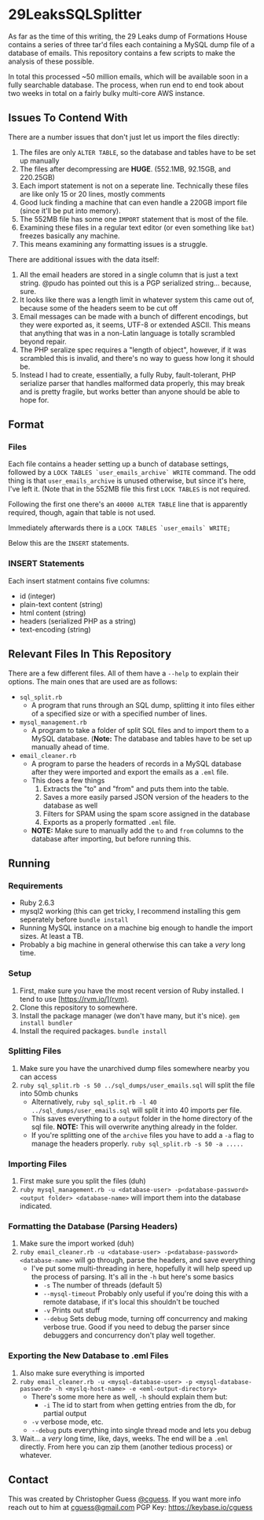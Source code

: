 # 29LeaksSQLSplitter
As far as the time of this writing, the 29 Leaks dump of Formations House contains a series of three tar'd
files each containing a MySQL dump file of a database of emails. This repository contains a few scripts to
make the analysis of these possible.

In total this processed ~50 million emails, which will be available soon in a fully searchable database. 
The process, when run end to end took about two weeks in total on a fairly bulky multi-core AWS instance.

## Issues To Contend With
There are a number issues that don't just let us import the files directly:
1. The files are only `ALTER TABLE`, so the database and tables have to be set up manually
1. The files after decompressing are **HUGE**. (552.1MB, 92.15GB, and 220.25GB)
1. Each import statement is not on a seperate line. Technically these files are like only 15 or 20 lines, mostly comments
1. Good luck finding a machine that can even handle a 220GB import file (since it'll be put into memory).
1. The 552MB file has some one `IMPORT` statement that is most of the file.
1. Examining these files in a regular text editor (or even something like `bat`) freezes basically any machine.
1. This means examining any formatting issues is a struggle.

There are additional issues with the data itself:
1. All the email headers are stored in a single column that is just a text string. @pudo has pointed out this is a PGP serialized string... because, sure.
1. It looks like there was a length limit in whatever system this came out of, because some of the headers seem to be cut off
1. Email messages can be made with a bunch of different encodings, but they were exported as, it seems, UTF-8 or extended ASCII. This means that anything that was in a non-Latin language is totally scrambled beyond repair.
1. The PHP seralize spec requires a "length of object", however, if it was scrambled this is invalid, and there's no way to guess how long it should be.
1. Instead I had to create, essentially, a fully Ruby, fault-tolerant, PHP serialize parser that handles malformed data properly, this may break and is pretty fragile, but works better than anyone should be able to hope for.

## Format

### Files
Each file contains a header setting up a bunch of database settings, followed by a ```LOCK TABLES `user_emails_archive` WRITE``` command.
The odd thing is that `user_emails_archive` is unused otherwise, but since it's here, I've left it. (Note that in the 552MB file this
first `LOCK TABLES` is not required.

Following the first one there's an `40000 ALTER TABLE` line that is apparently required, though, again that table is not used.

Immediately afterwards there is a ```LOCK TABLES `user_emails` WRITE;```

Below this are the `INSERT` statements.

### INSERT Statements
Each insert statment contains five columns:
- id (integer)
- plain-text content (string)
- html content (string)
- headers (serialized PHP as a string)
- text-encoding (string)

## Relevant Files In This Repository
There are a few different files. All of them have a `--help` to explain their options.
The main ones that are used are as follows:
- `sql_split.rb`
  - A program that runs through an SQL dump, splitting it into files either of a specified size or with a specified number of lines.
- `mysql_management.rb`
  - A program to take a folder of split SQL files and to import them to a MySQL database. (**Note:** The database and tables have to be set up manually ahead of time.
- `email_cleaner.rb`
  - A program to parse the headers of records in a MySQL database after they were imported and export the emails as a `.eml` file.
  - This does a few things
  	1. Extracts the "to" and "from" and puts them into the table.
	1. Saves a more easily parsed JSON version of the headers to the database as well
	1. Filters for SPAM using the spam score assigned in the database
	1. Exports as a properly formatted `.eml` file.
  - **NOTE:** Make sure to manually add the `to` and `from` columns to the database after importing, but before running this.

## Running

### Requirements
- Ruby 2.6.3
- mysql2 working (this can get tricky, I recommend installing this gem seperately before `bundle install`
- Running MySQL instance on a machine big enough to handle the import sizes. At least a TB.
- Probably a big machine in general otherwise this can take a *very* long time.

### Setup

1. First, make sure you have the most recent version of Ruby installed. I tend to use [https://rvm.io/](rvm).
1. Clone this repository to somewhere.
1. Install the package manager (we don't have many, but it's nice). `gem install bundler`
1. Install the required packages. `bundle install`

### Splitting Files
1. Make sure you have the unarchived dump files somewhere nearby you can access
1. `ruby sql_split.rb -s 50 ../sql_dumps/user_emails.sql` will split the file into 50mb chunks
   - Alternatively, `ruby sql_split.rb -l 40 ../sql_dumps/user_emails.sql` will split it into 40 imports per file.
   - This saves everything to a `output` folder in the home directory of the sql file. **NOTE:** This will overwrite anything already in the folder.
   - If you're splitting one of the `archive` files you have to add a `-a` flag to manage the headers properly. `ruby sql_split.rb -s 50 -a .....`

### Importing Files
1. First make sure you split the files (duh)
1. `ruby mysql_management.rb -u <database-user> -p<database-password> <output folder> <database-name>` will import them into the database indicated.

### Formatting the Database (Parsing Headers)
1. Make sure the import worked (duh)
1. `ruby email_cleaner.rb -u <database-user> -p<database-password> <database-name>` will go through, parse the headers, and save everything
   - I've put some multi-threading in here, hopefully it will help speed up the process of parsing. It's all in the `-h` but here's some basics
	 - `-s` The number of threads (default 5)
	 - `--mysql-timeout` Probably only useful if you're doing this with a remote database, if it's local this shouldn't be touched
	 - `-v` Prints out stuff
	 - `--debug` Sets debug mode, turning off concurrency and making verbose true. Good if you need to debug the parser since debuggers and concurrency don't play well together.

### Exporting the New Database to .eml Files
1. Also make sure everything is imported
1. `ruby email_cleaner.rb -u <mysql-database-user> -p <mysql-database-password> -h <myslq-host-name> -e <eml-output-directory>`
    - There's some more here as well, `-h` should explain them but:
         - `-i` The id to start from when getting entries from the db, for partial output
	 - `-v` verbose mode, etc.
	 - `--debug` puts everything into single thread mode and lets you debug
1. Wait... a *very* long time, like, days, weeks. The end will be a `.eml` directly. From here you can zip them (another tedious process) or whatever.

## Contact
This was created by Christopher Guess [@cguess](https://www.twitter.com/cguess).
If you want more info reach out to him at [cguess@gmail.com](mailto:cguess@gmail.com)
PGP Key: https://keybase.io/cguess
